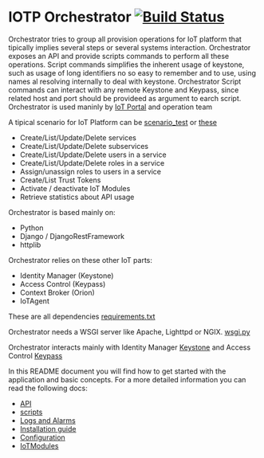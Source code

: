 # IOTP Orchestrator [![Build Status](http://ci-iot-deven-01/jenkins/job/IOTP-Orchestrator-Package/badge/icon)](http://ci-iot-deven-01/jenkins/job/IOTP-Orchestrator-Package/)

Orchestrator tries to group all provision operations for IoT platform that tipically implies several steps or several systems interaction.
Orchestrator exposes an API and provide scripts commands to perform all these operations. Script commands simplifies the inherent usage of keystone, such as usage of long identifiers no so easy to remember and to use, using names al resolving internally to deal with keystone.
Orchestrator Script commands can interact with any remote Keystone and Keypass, since related host and port should be provideed as argument to earch script.
Orchestrator is used maninly by [IoT Portal](https://pdihub.hi.inet/fiware/iotp-portal) and operation team

A tipical scenario for IoT Platform can be [scenario_test](https://pdihub.hi.inet/ep/fiware-components/wiki/Keystone-scenario-test) or [these](https://pdihub.hi.inet/fiware/iotp-orchestrator/blob/develop/src/tests/scenarios/SCENARIOS.md)

- Create/List/Update/Delete services
- Create/List/Update/Delete subservices
- Create/List/Update/Delete users in a service
- Create/List/Update/Delete roles in a service
- Assign/unassign roles to users in a service
- Create/List Trust Tokens
- Activate / deactivate IoT Modules
- Retrieve statistics about API usage

Orchestrator is based mainly on:
- Python
- Django / DjangoRestFramework
- httplib

Orchestrator relies on these other IoT parts:
- Identity Manager (Keystone)
- Access Control (Keypass)
- Context Broker (Orion)
- IoTAgent

These are all dependencies [requirements.txt](https://pdihub.hi.inet/fiware/iotp-orchestrator/blob/develop/requirements.txt)

Orchestrator needs a WSGI server like Apache, Lighttpd or NGIX. [wsgi.py](https://pdihub.hi.inet/fiware/iotp-orchestrator/blob/develop/src/wsgi.py)

Orchestrator interacts mainly with Identity Manager [Keystone](https://github.com/telefonicaid/fiware-keystone-scim)  and Access Control [Keypass](https://github.com/telefonicaid/fiware-keypass)


In this README document you will find how to get started with the application and basic concepts. For a more detailed information you can read the following docs:

* [API](http://docs.orchestrator2.apiary.io)
* [scripts](SCRIPTS.md)
* [Logs and Alarms](TROUBLESHOOTING.md)
* [Installation guide](INSTALL.md)
* [Configuration](CONFIG.md)
* [IoTModules](IOTMODULES.md)

